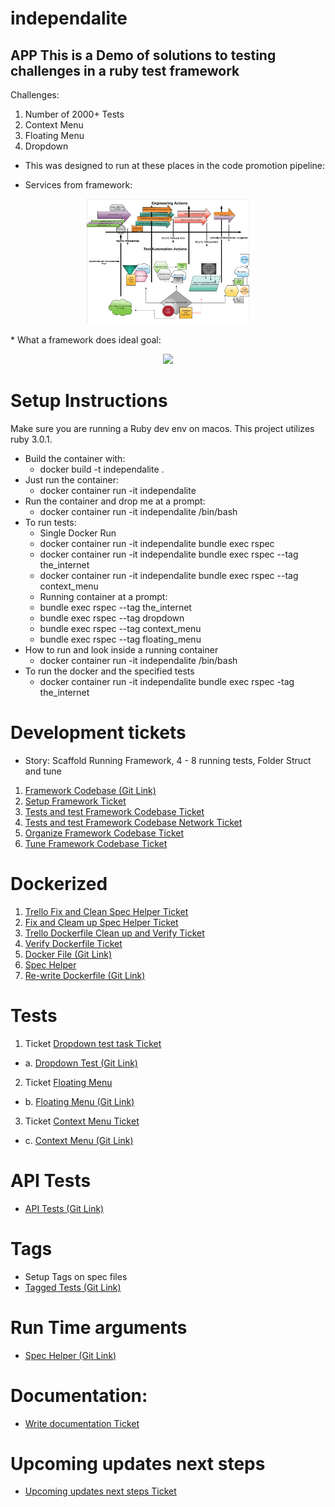 # independalite
## APP This is a Demo of solutions to testing challenges in a ruby test framework
 Challenges:
 1. Number of 2000+ Tests
 2. Context Menu
 3. Floating Menu
 4. Dropdown

* This was designed to run at these places in the code promotion pipeline:

* Services from framework:
<p align="center">
  <img src="https://github.com/WardropMike/independalite/blob/master/proj_docs/Framework_Pipeline_Services.png" height="200">
</p>
* What a framework does ideal goal:
<p align="center">
  <img src="https://github.com/WardropMike/independalite/blob/master/proj_docs/Framework_Does_Ideal.png" height="200">
</p>

# Setup Instructions
Make sure you are running a Ruby dev env on macos. This project utilizes ruby 3.0.1.
* Build the container with:
   *   docker build -t independalite .
* Just run the container:
   * docker container run -it independalite
* Run the container and drop me at a prompt:
   * docker container run -it independalite /bin/bash
* To run tests:
   * Single Docker Run
    * docker container run -it independalite bundle exec rspec
    * docker container run -it independalite bundle exec rspec --tag the_internet
    * docker container run -it independalite bundle exec rspec --tag context_menu
   * Running container at a prompt:
    * bundle exec rspec --tag the_internet
    * bundle exec rspec --tag dropdown
    * bundle exec rspec --tag context_menu
    * bundle exec rspec --tag floating_menu
 * How to run and look inside a running container
   * docker container run -it independalite /bin/bash
 * To run the docker and the specified tests
   * docker container run -it independalite bundle exec rspec -tag the_internet

# Development tickets
* Story: Scaffold Running Framework, 4 - 8 running tests, Folder Struct and tune
 1. <a href="https://github.com/WardropMike/independalite">Framework Codebase (Git Link)</a>
 2. <a href="https://trello.com/c/WJZw7RQE/1-scaffold-running-framework">Setup Framework Ticket</a>
 3. <a href="https://trello.com/c/Mk9ODRID/2-write-2-4-running-tests">Tests and test Framework Codebase Ticket</a>
 4. <a href="https://trello.com/c/lhN9Eqbu/3-write-2-4-api-tests">Tests and test Framework Codebase Network Ticket</a>
 5. <a href="https://trello.com/c/VlPFOYI9/4-folder-structure-organization">Organize Framework Codebase Ticket</a>
 6. <a href="https://trello.com/c/jYbMVTI8/5-trim-gem-list-and-utilized-gems">Tune Framework Codebase Ticket</a>

# Dockerized
1. <a href="https://trello.com/c/xk6L7BXm/6-fix-and-clean-spec-helper">Trello Fix and Clean Spec Helper Ticket</a>
2. <a href="https://trello.com/c/xk6L7BXm/6-fix-and-clean-spec-helper">Fix and Cleam up Spec Helper Ticket</a>
3. <a href="https://trello.com/c/ZW4inyfZ/7-re-write-dockerfile-clean-up-verify-running">Trello Dockerfile Clean up and Verify Ticket</a>
4. <a href="https://trello.com/c/ZW4inyfZ/7-re-write-dockerfile-clean-up-verify-running">Verify Dockerfile Ticket</a>
5. <a href="https://github.com/WardropMike/independalite/blob/master/Dockerfile">Docker File (Git Link)</a>
6. <a href="https://github.com/WardropMike/independalite/blob/master/spec/spec_helper.rb">Spec Helper</a>
7. <a href="https://github.com/WardropMike/independalite/blob/master/Dockerfile">Re-write Dockerfile (Git Link)</a>

# Tests
1. Ticket <a href="https://trello.com/c/sOBOhdA9/11-complete-third-challenge-test-dropdown-select">Dropdown test task Ticket</a>
 * a. <a href="https://github.com/WardropMike/independalite/blob/master/spec/component_2/functions/heroku_challenge_spec.rb">Dropdown Test (Git Link)</a>
2. Ticket <a href="https://trello.com/c/ulrgczoE/10-complete-second-challenge-test-float-menu">Floating Menu</a>
 * b. <a href="https://github.com/WardropMike/independalite/blob/master/spec/component_2/functions/heroku_challenge_two_spec.rb">Floating Menu (Git Link)</a>
3. Ticket <a href="https://trello.com/c/fRTs1cJG/9-complete-first-challenge-test-context-menu">Context Menu Ticket</a>
 * c. <a href="https://github.com/WardropMike/independalite/blob/master/spec/component_2/functions/heroku_challenge_two_spec.rb">Context Menu (Git Link)</a>
# API Tests
 * <a href="https://github.com/WardropMike/independalite/blob/master/spec/component_1/functions/check_component_1_spec.rb">API Tests (Git Link)</a>

# Tags
 * Setup Tags on spec files
 * <a href="https://github.com/WardropMike/independalite/blob/master/spec/component_1/functions/check_component_1_spec.rb">Tagged Tests (Git Link)</a>

# Run Time arguments
 * <a href="https://github.com/WardropMike/independalite/blob/master/spec/spec_helper.rb">Spec Helper (Git Link)</a>

# Documentation:
 * <a href="https://trello.com/c/0f0sYUkD/12-write-documentation">Write documentation Ticket</a>

# Upcoming updates next steps
 * <a href="https://trello.com/c/kTai02eE/8-re-write-browser-major-in-dockerfile-works-for-now-break-into-docker-compose-esk-style">Upcoming updates next steps Ticket</a>
